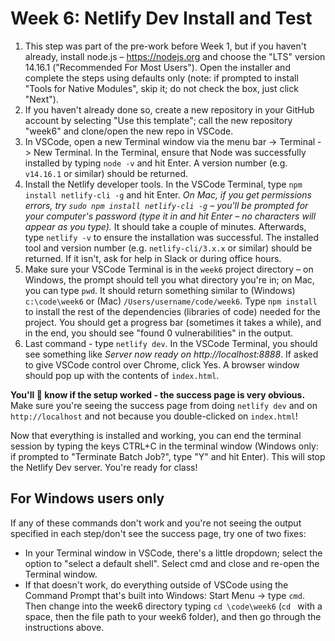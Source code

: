 # Week 6: Netlify Dev Install and Test

1. This step was part of the pre-work before Week 1, but if you haven't already, install node.js – https://nodejs.org and choose the "LTS" version 14.16.1 ("Recommended For Most Users"). Open the installer and complete the steps using defaults only (note: if prompted to install "Tools for Native Modules", skip it; do not check the box, just click "Next").
1. If you haven't already done so, create a new repository in your GitHub account by selecting "Use this template"; call the new repository "week6" and clone/open the new repo in VSCode.
1. In VSCode, open a new Terminal window via the menu bar -> Terminal -> New Terminal. In the Terminal, ensure that Node was successfully installed by typing `node -v` and hit Enter. A version number (e.g. `v14.16.1` or similar) should be returned.  
1. Install the Netlify developer tools. In the VSCode Terminal, type `npm install netlify-cli -g` and hit Enter. *On Mac, if you get permissions errors, try `sudo npm install netlify-cli -g` – you'll be prompted for your computer's password (type it in and hit Enter – no characters will appear as you type).* It should take a couple of minutes. Afterwards, type `netlify -v` to ensure the installation was successful.  The installed tool and version number (e.g. `netlify-cli/3.x.x` or similar) should be returned.  If it isn't, ask for help in Slack or during office hours.
1. Make sure your VSCode Terminal is in the `week6` project directory – on Windows, the prompt should tell you what directory you're in; on Mac, you can type `pwd`. It should return something similar to (Windows) `c:\code\week6` or (Mac) `/Users/username/code/week6`. Type `npm install` to install the rest of the dependencies (libraries of code) needed for the project.  You should get a progress bar (sometimes it takes a while), and in the end, you should see "found 0 vulnerabilities" in the output.
1. Last command - type `netlify dev`. In the VSCode Terminal, you should see something like *Server now ready on http://localhost:8888*. If asked to give VSCode control over Chrome, click Yes. A browser window should pop up with the contents of `index.html`.

**You'll 💯 know if the setup worked - the success page is very obvious.** Make sure you're seeing the success page from doing `netlify dev` and on `http://localhost` and not because you double-clicked on `index.html`!

Now that everything is installed and working, you can end the terminal session by typing the keys CTRL+C in the terminal window (Windows only: if prompted to "Terminate Batch Job?", type "Y" and hit Enter).  This will stop the Netlify Dev server.  You're ready for class!

## For Windows users only

If any of these commands don't work and you're not seeing the output specified in each step/don't see the success page, try one of two fixes:

- In your Terminal window in VSCode, there's a little dropdown; select the option to "select a default shell". Select cmd and close and re-open the Terminal window.
- If that doesn't work, do everything outside of VSCode using the Command Prompt that's built into Windows: Start Menu -> type `cmd`. Then change into the week6 directory typing `cd \code\week6` (`cd ` with a space, then the file path to your week6 folder), and then go through the instructions above.
